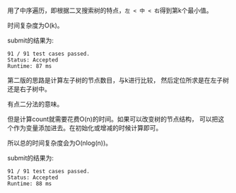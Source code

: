 用了中序遍历，即根据二叉搜索树的特点，`左 < 中 < 右`得到第k个最小值。

时间复杂度为O(k)。

submit的结果为:
```
91 / 91 test cases passed.
Status: Accepted
Runtime: 87 ms
```

第二版的思路是计算左子树的节点数目，与k进行比较，
然后定位所求是在左子树还是右子树中。

有点二分法的意味。

但是计算count就需要花费O(n)的时间。如果可以改变树的节点结构，
可以把这个作为变量添加进去。在初始化或增减的时候计算即可。

所以总的时间复杂度会为O(nlog(n))。

submit的结果为:
```
91 / 91 test cases passed.
Status: Accepted
Runtime: 88 ms
```
